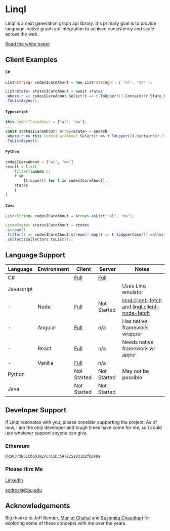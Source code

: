# Linql

Linql is a next generation graph api library.  It's primary goal is to provide language-native graph api integration to achieve consistency and scale across the web. 

[Read the white paper](./WhitePaper.md)  

## Client Examples

#### **`C#`**
```cs 
List<string> codesICareAbout = new List<string>() { "al", "ma" };

List<State> statesICareAbout = await states
.Where(r => codesICareAbout.Select(t => t.ToUpper()).Contains(r.State_Code))
.ToListAsync();
```

#### **`Typescript`**
```typescript
this.CodesICareAbout = ["al", "ma"];
...
const statesICareAbout: Array<State> = search
.Where(r => this.CodesICareAbout.Select(t => t.ToUpper()).Contains(r.State_Code!))
.ToListAsync();

```

#### **`Python`**
```python
codesICareAbout = ["al", "ma"]
result = list(
    filter(lambda r: 
    r in 
        [t.upper() for t in codesICareAbout], 
    states
    )
)
```

#### **`Java`**
```java
List<String> codesICareAbout = Arrays.asList("al", "ma");

List<State> statesICareAbout = states
.stream()
.filter(r => codesICareAbout.stream().map(t => t.toUpperCase()).collect(Collectors.toList()).contains(r))
.collect(Collectors.toList());
```

## Language Support

| Language   | Environment | Client                                                 | Server                       | Notes                                                                                                                                         |
| ---------- | ----------- | ------------------------------------------------------ | ---------------------------- | --------------------------------------------------------------------------------------------------------------------------------------------- |
| C#         |             | [Full](./C%23/Linql.Client/)                           | [Full](./C%23/Linql.Server/) |
| Javascript |             |                                                        |                              | Uses Linq emulator                                                                                                                            |
| -          | Node        | [Full](./Typescript/projects/linql.client-node-fetch/) | Not Started                  | [linql.client-fetch](./Typescript/projects/linql.client-fetch/) and [linql.client-node-fetch](./Typescript/projects/linql.client-node-fetch/) |
| -          | Angular     | [Full](./Typescript/projects/linql.client-angular/)    | n/a                          | Has native framework wrapper                                                                                                                  |
| -          | React       | [Full](./Typescript/projects/linql.client-fetch/)      | n/a                          | Needs native framework wr apper                                                                                                               |
| -          | Vanilla     | [Full](./Typescript/projects/linql.client-fetch/)      | n/a                          |
| Python     |             | Not Started                                            | Not Started                  | May not be possible                                                                                                                           |
| Java       |             | Not Started                                            | Not Started                  |

## Developer Support

If Linql resonates with you, please consider supporting the project.  As of now, I am the only developer and tough times have come for me, so I could use whatever support anyone can give.  

### Ethereum

```
0x50373B51Cb601827CcC1Dc5472251031d2fdBF89
```

### Please Hire Me

[LinkedIn](https://www.linkedin.com/in/kris-sodroski-60001480/)

[sodroski@bu.edu](mailto:sodroski@bu.edu)

## Acknowledgements 

Big thanks to Jeff Bender, [Manjot Chahal](https://www.linkedin.com/in/manjot-chahal-96740198/) and [Sushmita Chaudhari](https://www.linkedin.com/in/sushmitachaudhari/) for exploring some of these concepts with me over the years.  
